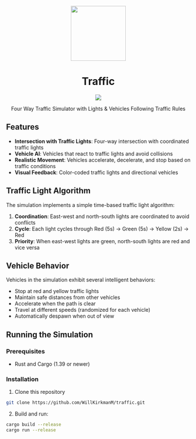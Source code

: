 <p align="center">
  <img src="https://avatars.githubusercontent.com/u/138057124?s=200&v=4" width="150" />
</p>
<h1 align="center">Traffic</h1>

<p align="center">
  <img src="https://github.com/user-attachments/assets/a05c04a0-e8d1-42ab-a717-33235c576842" />
</p>

<p align="center">Four Way Traffic Simulator with Lights & Vehicles Following Traffic Rules
</p>

## Features

- **Intersection with Traffic Lights**: Four-way intersection with coordinated traffic lights
- **Vehicle AI**: Vehicles that react to traffic lights and avoid collisions
- **Realistic Movement**: Vehicles accelerate, decelerate, and stop based on traffic conditions
- **Visual Feedback**: Color-coded traffic lights and directional vehicles

## Traffic Light Algorithm

The simulation implements a simple time-based traffic light algorithm:

1. **Coordination**: East-west and north-south lights are coordinated to avoid conflicts
2. **Cycle**: Each light cycles through Red (5s) → Green (5s) → Yellow (2s) → Red
3. **Priority**: When east-west lights are green, north-south lights are red and vice versa

## Vehicle Behavior

Vehicles in the simulation exhibit several intelligent behaviors:

- Stop at red and yellow traffic lights
- Maintain safe distances from other vehicles
- Accelerate when the path is clear
- Travel at different speeds (randomized for each vehicle)
- Automatically despawn when out of view

## Running the Simulation

### Prerequisites

- Rust and Cargo (1.39 or newer)

### Installation

1. Clone this repository
```bash
git clone https://github.com/WillKirkmanM/traffic.git
```

2. Build and run:

```bash
cargo build --release
cargo run --release
```
